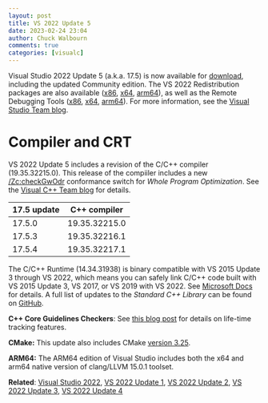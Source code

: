 ```yaml
---
layout: post
title: VS 2022 Update 5
date: 2023-02-24 23:04
author: Chuck Walbourn
comments: true
categories: [visualc]
---
```


Visual Studio 2022 Update 5 (a.k.a. 17.5) is now available for [download](https://visualstudio.microsoft.com/downloads/), including the updated Community edition. The VS 2022 Redistribution packages are also available ([x86](https://aka.ms/vs/17/release/VC_redist.x86.exe), [x64](https://aka.ms/vs/17/release/VC_redist.x64.exe), [arm64](https://aka.ms/vs/17/release/VC_redist.arm64.exe)), as well as the Remote Debugging Tools ([x86](https://aka.ms/vs/17/release/RemoteTools.x86ret.enu.exe), [x64](https://aka.ms/vs/17/release/RemoteTools.amd64ret.enu.exe), [arm64](https://aka.ms/vs/17/release/RemoteTools.arm64ret.enu.exe)). For more information, see the [Visual Studio Team blog](https://devblogs.microsoft.com/visualstudio/visual-studio-2022-17-5-released/).

<!--more-->

<h1>Compiler and CRT</h1>

VS 2022 Update 5 includes a revision of the C/C++ compiler (19.35.32215.0). This release of the compiiler includes a new [/Zc:checkGwOdr](https://devblogs.microsoft.com/cppblog/standards-conformance-improvements-to-gw-in-visual-studio-version-17-5-preview-2/) conformance switch for *Whole Program Optimization*. See the [Visual C++ Team blog](https://devblogs.microsoft.com/cppblog/visual-studio-17-5-for-cpp-devs/) for details.

17.5 update | C++ compiler
--|--
17.5.0 | 19.35.32215.0
17.5.3 | 19.35.32216.1
17.5.4 | 19.35.32217.1

The C/C++ Runtime (14.34.31938) is binary compatible with VS 2015 Update 3 through VS 2022, which means you can safely link C/C++ code built with VS 2015 Update 3, VS 2017, or VS 2019 with VS 2022. See [Microsoft Docs](https://docs.microsoft.com/en-us/cpp/porting/binary-compat-2015-2017?view=msvc-170) for details. A full list of updates to the *Standard C++ Library* can be found on [GitHub](https://github.com/microsoft/STL/wiki/Changelog#vs-2022-175).

<strong>C++ Core Guidelines Checkers</strong>: See [this blog post](https://devblogs.microsoft.com/cppblog/high-confidence-lifetime-checks-in-visual-studio-version-17-5-preview-2/) for details on life-time tracking features.

<strong>CMake:</strong> This update also includes CMake [version 3.25](https://cmake.org/cmake/help/v3.25/release/3.25.html).

<strong>ARM64:</strong> The ARM64 edition of Visual Studio includes both the x64 and arm64 native version of clang/LLVM 15.0.1 toolset.

<strong>Related</strong>: <a href="https://walbourn.github.io/visual-studio-2022/">Visual Studio 2022</a>, <a href="https://walbourn.github.io/vs-2022-update-1/">VS 2022 Update 1</a>, <a href="https://walbourn.github.io/vs-2022-update-2/">VS 2022 Update 2</a>, <a href="https://walbourn.github.io/vs-2022-update-3/">VS 2022 Update 3</a>, <a href="https://walbourn.github.io/vs-2022-update-4/">VS 2022 Update 4</a>
